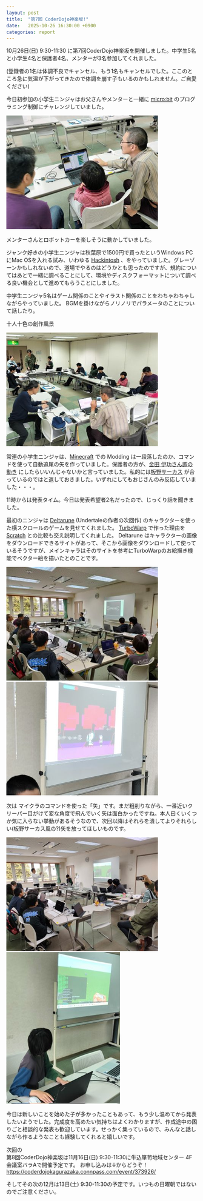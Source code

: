 ```yaml
---
layout: post
title:  "第7回 CoderDojo神楽坂!"
date:   2025-10-26 16:30:00 +0900
categories: report
---
```


10月26日(日) 9:30-11:30 に第7回CoderDojo神楽坂を開催しました。中学生5名と小学生4名と保護者4名、メンターが3名参加してくれました。

(登録者の1名は体調不良でキャンセル、もう1名もキャンセルでした。ここのところ急に気温が下がってきたので体調を崩す子もいるのかもしれません。ご自愛ください)

今日初参加の小学生ニンジャはお父さんやメンターと一緒に [micro:bit](https://microbit.org/ja/) のプログラミング制御にチャレンジしていました。<br>

![創作風景1](/assets/2025-10-26-04.jpg)

メンターさんとロボットカーを楽しそうに動かしていました。

ジャンク好きの小学生ニンジャは秋葉原で1500円で買ったというWindows PCにMac OSを入れる試み、いわゆる
[Hackintosh](https://note.com/4ddig_partition/n/n659943f0fe0a) 、をやっていました。グレーゾーンかもしれないので、道場でやるのはどうかとも思ったのですが、規約についてはあとで一緒に調べることにして、環境やディスクフォーマットについて調べる良い機会として進めてもらうことにしました。

中学生ニンジャ5名はゲーム関係のことやイラスト関係のことをわちゃわちゃしながらやっていました。
BGMを掛けながらノリノリでパラメータのことについて話したり。

十人十色の創作風景

![創作風景2](/assets/2025-10-26-03.jpg)

常連の小学生ニンジャは、[Minecraft](https://www.minecraft.net/ja-jp) での Modding は一段落したのか、コマンドを使って自動追尾の矢を作っていました。保護者の方が、[金田 伊功さん調の動き](https://youtu.be/eUnf_JqPH5k) にしたらいいんじゃないかと言っていました。私的には[板野サーカス](https://youtu.be/BzXfVgYCxWI) が合っているのではと返しておきました。いずれにしてもおじさんのみ反応していました・・・。

11時からは発表タイム。今日は発表希望者2名だったので、じっくり話を聞きました。

最初のニンジャは [Deltarune](https://deltarune.jp) (Undertaleの作者の次回作) のキャラクターを使った横スクロールのゲームを見せてくれました。 [TurboWarp](https://turbowarp.org) で作った理由を [Scratch](https://scratch.mit.edu) との比較も交え説明してくれました。
Deltarune はキャラクターの画像をダウンロードできるサイトがあって、そこから画像をダウンロードして使っているそうですが、メインキャラはそのサイトを参考にTurboWarpのお絵描き機能でベクター絵を描いたとのことです。

![発表1](/assets/2025-10-26-01.jpg)
![発表1](/assets/2025-10-26-01b.jpg)

次は マイクラのコマンドを使った「矢」です。まだ粗削りながら、一番近いクリーパー目がけて変な角度で飛んでいく矢は面白かったですね。本人曰くいくつか気に入らない挙動があるそうなので、次回以降はそれらを潰してよりそれらしい(板野サーカス風の?)矢を放ってほしいものです。

![発表2](/assets/2025-10-26-02.jpg)
![発表2](/assets/2025-10-26-02b.jpg)

今日は新しいことを始めた子が多かったこともあって、もう少し温めてから発表したいようでした。完成度を高めたい気持ちはよくわかりますが、作成途中の困りごと相談的な発表も歓迎しています。せっかく集っているので、みんなと話しながら作るようなことも経験してくれると嬉しいです。

次回の<br>
第8回CoderDojo神楽坂は11月16日(日) 9:30-11:30に牛込箪笥地域センター 4F 会議室バラAで開催予定です。
お申し込みは↓からどうぞ！<br>
<https://coderdojokagurazaka.connpass.com/event/373926/>

そしてその次の12月は13日(土) 9:30-11:30の予定です。いつもの日曜朝ではないのでご注意ください。
